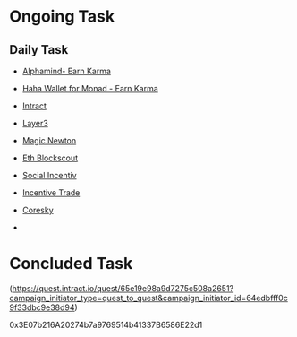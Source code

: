 # Ongoing Task
## Daily Task
* [Alphamind- Earn Karma](https://app.alphamind.co/build_karma?invite=4WIih2_b)
* [Haha Wallet for Monad - Earn Karma](https://join.haha.me/TOSIN-3HXP6U)
* [Intract](https://quest.intract.io/?referralCode=4Im5o3&referralSource=REFERRAL_PAGE&referralLink=https%3A%2F%2Fquest.intract.io%2Freferral)
* [Layer3](https://app.layer3.xyz/quests?ref=tosinchukwu.eth)
* [Magic Newton](https://magicnewton.com/portal?referral=oz1t0zaz6nhxb0sm)
* [Eth Blockscout](https://eth.blockscout.com?ref=HCOFWO)
* [Social Incentiv](https://social.incentiv.net?ref=5560)
* [Incentive Trade](https://www.incentive.finance/)
* [Coresky](https://share.coresky.com/zscbhy/tasks-rewards)

* 
# Concluded Task
(https://quest.intract.io/quest/65e19e98a9d7275c508a2651?campaign_initiator_type=quest_to_quest&campaign_initiator_id=64edbfff0c9f33dbc9e38d94)

0x3E07b216A20274b7a9769514b41337B6586E22d1
